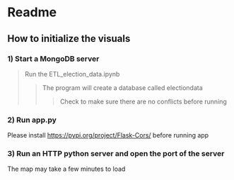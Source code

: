 # Readme
## How to initialize the visuals
### 1) Start a MongoDB server
>Run the ETL_election_data.ipynb
>>The program will create a database called electiondata
>>>Check to make sure there are no conflicts before running
### 2) Run app.py
Please install https://pypi.org/project/Flask-Cors/ before running app
### 3) Run an HTTP python server and open the port of the server
The map may take a few minutes to load
